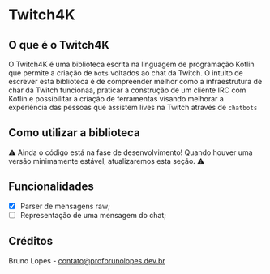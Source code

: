 # Twitch4K

## O que é o Twitch4K
O Twitch4K é uma biblioteca escrita na linguagem de programação Kotlin que permite a criação de `bots` voltados ao chat da Twitch. O intuito de escrever esta biblioteca é de compreender melhor como a infraestrutura de char da Twitch funcionaa, praticar a construção de um cliente IRC com Kotlin e possibilitar a criação de ferramentas visando melhorar a experiência das pessoas que assistem lives na Twitch através de `chatbots`

## Como utilizar a biblioteca
:warning: Ainda o código está na fase de desenvolvimento! Quando houver uma versão minimamente estável, atualizaremos esta seção. :warning:


## Funcionalidades 
- [X] Parser de mensagens raw;
- [ ] Representação de uma mensagem do chat;

## Créditos
Bruno Lopes - contato@profbrunolopes.dev.br